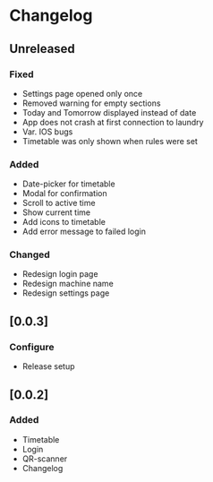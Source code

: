 # Changelog

## Unreleased

### Fixed

 - Settings page opened only once
 - Removed warning for empty sections
 - Today and Tomorrow displayed instead of date
 - App does not crash at first connection to laundry
 - Var. IOS bugs
 - Timetable was only shown when rules were set

### Added

 - Date-picker for timetable
 - Modal for confirmation
 - Scroll to active time
 - Show current time
 - Add icons to timetable
 - Add error message to failed login

### Changed

 - Redesign login page
 - Redesign machine name
 - Redesign settings page

## [0.0.3]

### Configure

 - Release setup

## [0.0.2]

### Added

 - Timetable
 - Login
 - QR-scanner
 - Changelog

